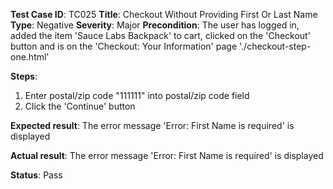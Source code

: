 **Test Case ID**: TC025
**Title**: Checkout Without Providing First Or Last Name
**Type**: Negative
**Severity**: Major
**Precondition**: The user has logged in, added the item 'Sauce Labs Backpack' to cart, clicked on the 'Checkout' button and is on the 'Checkout: Your Information' page './checkout-step-one.html'

**Steps**:
1. Enter postal/zip code "111111" into postal/zip code field
2. Click the 'Continue' button

**Expected result**: The error message 'Error: First Name is required' is displayed

**Actual result**: The error message 'Error: First Name is required' is displayed

**Status**: Pass